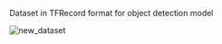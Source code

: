 Dataset in TFRecord format for object detection model

![new_dataset](https://user-images.githubusercontent.com/48712088/117274285-e29a7480-ae97-11eb-9078-dadd8f54a926.png)
